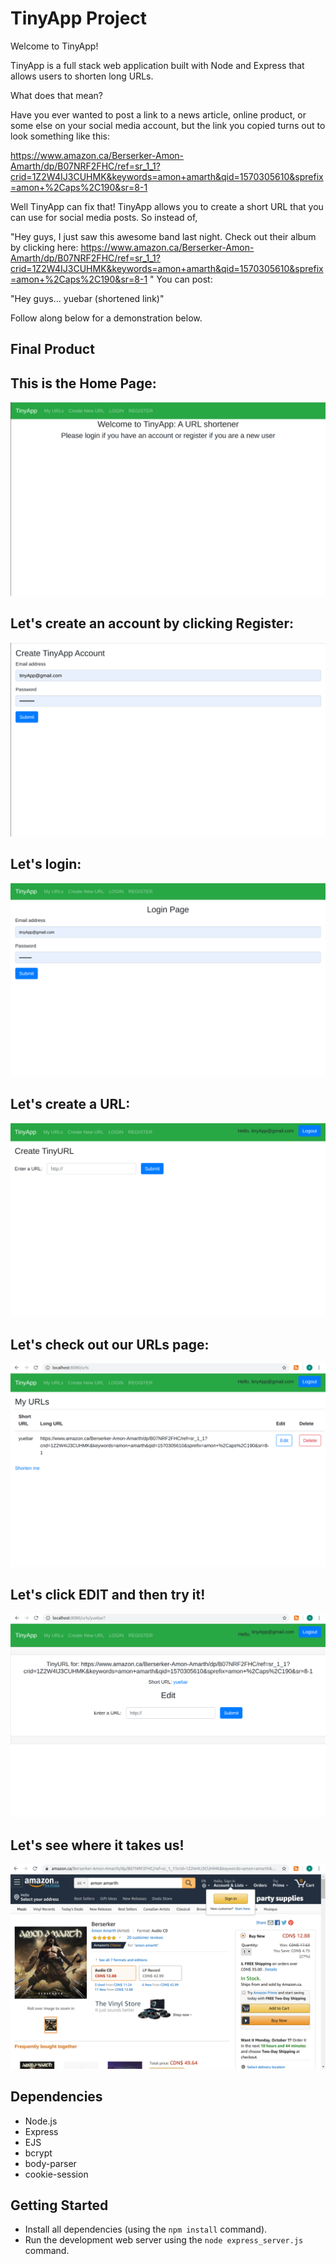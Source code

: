 # TinyApp Project

Welcome to TinyApp!

TinyApp is a full stack web application built with Node and Express that allows users to shorten long URLs. 

What does that mean? 

Have you ever wanted to post a link to a news article, online product, or some else on your social media account, but the link you copied turns out to look something like this:

https://www.amazon.ca/Berserker-Amon-Amarth/dp/B07NRF2FHC/ref=sr_1_1?crid=1Z2W4IJ3CUHMK&keywords=amon+amarth&qid=1570305610&sprefix=amon+%2Caps%2C190&sr=8-1

Well TinyApp can fix that! TinyApp allows you to create a short URL that you can use for social media posts. So instead of,

"Hey guys, I just saw this awesome band last night. Check out their album by clicking here: https://www.amazon.ca/Berserker-Amon-Amarth/dp/B07NRF2FHC/ref=sr_1_1?crid=1Z2W4IJ3CUHMK&keywords=amon+amarth&qid=1570305610&sprefix=amon+%2Caps%2C190&sr=8-1
"
You can post:

"Hey guys... yuebar (shortened link)"

Follow along below for a demonstration below.

## Final Product


## This is the Home Page:
!["screenshot description"](/docs/homepage.png)
## Let's create an account by clicking Register:
!["screenshot description"](/docs/createAccount.png)
## Let's login:
!["screenshot description"](/docs/loginPage.png)
## Let's create a URL:
!["screenshot description"](/docs/createAUrl.png)
## Let's check out our URLs page:
!["screenshot description"](/docs/finalAmon2.png)
## Let's click EDIT and then try it!
!["screenshot description"](/docs/finalAmon3.png)
## Let's see where it takes us!
!["screenshot description"](/docs/amazon.png)
  


## Dependencies

- Node.js
- Express
- EJS
- bcrypt
- body-parser
- cookie-session

## Getting Started

- Install all dependencies (using the `npm install` command).
- Run the development web server using the `node express_server.js` command.
